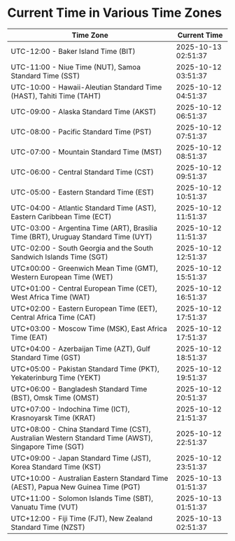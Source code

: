# Current Time in Various Time Zones

| Time Zone | Current Time |
|-----------|--------------|
| UTC-12:00 - Baker Island Time (BIT) | 2025-10-13 02:51:37 |
| UTC-11:00 - Niue Time (NUT), Samoa Standard Time (SST) | 2025-10-12 03:51:37 |
| UTC-10:00 - Hawaii-Aleutian Standard Time (HAST), Tahiti Time (TAHT) | 2025-10-12 04:51:37 |
| UTC-09:00 - Alaska Standard Time (AKST) | 2025-10-12 06:51:37 |
| UTC-08:00 - Pacific Standard Time (PST) | 2025-10-12 07:51:37 |
| UTC-07:00 - Mountain Standard Time (MST) | 2025-10-12 08:51:37 |
| UTC-06:00 - Central Standard Time (CST) | 2025-10-12 09:51:37 |
| UTC-05:00 - Eastern Standard Time (EST) | 2025-10-12 10:51:37 |
| UTC-04:00 - Atlantic Standard Time (AST), Eastern Caribbean Time (ECT) | 2025-10-12 11:51:37 |
| UTC-03:00 - Argentina Time (ART), Brasília Time (BRT), Uruguay Standard Time (UYT) | 2025-10-12 11:51:37 |
| UTC-02:00 - South Georgia and the South Sandwich Islands Time (SGT) | 2025-10-12 12:51:37 |
| UTC±00:00 - Greenwich Mean Time (GMT), Western European Time (WET) | 2025-10-12 15:51:37 |
| UTC+01:00 - Central European Time (CET), West Africa Time (WAT) | 2025-10-12 16:51:37 |
| UTC+02:00 - Eastern European Time (EET), Central Africa Time (CAT) | 2025-10-12 17:51:37 |
| UTC+03:00 - Moscow Time (MSK), East Africa Time (EAT) | 2025-10-12 17:51:37 |
| UTC+04:00 - Azerbaijan Time (AZT), Gulf Standard Time (GST) | 2025-10-12 18:51:37 |
| UTC+05:00 - Pakistan Standard Time (PKT), Yekaterinburg Time (YEKT) | 2025-10-12 19:51:37 |
| UTC+06:00 - Bangladesh Standard Time (BST), Omsk Time (OMST) | 2025-10-12 20:51:37 |
| UTC+07:00 - Indochina Time (ICT), Krasnoyarsk Time (KRAT) | 2025-10-12 21:51:37 |
| UTC+08:00 - China Standard Time (CST), Australian Western Standard Time (AWST), Singapore Time (SGT) | 2025-10-12 22:51:37 |
| UTC+09:00 - Japan Standard Time (JST), Korea Standard Time (KST) | 2025-10-12 23:51:37 |
| UTC+10:00 - Australian Eastern Standard Time (AEST), Papua New Guinea Time (PGT) | 2025-10-13 01:51:37 |
| UTC+11:00 - Solomon Islands Time (SBT), Vanuatu Time (VUT) | 2025-10-13 01:51:37 |
| UTC+12:00 - Fiji Time (FJT), New Zealand Standard Time (NZST) | 2025-10-13 02:51:37 |
